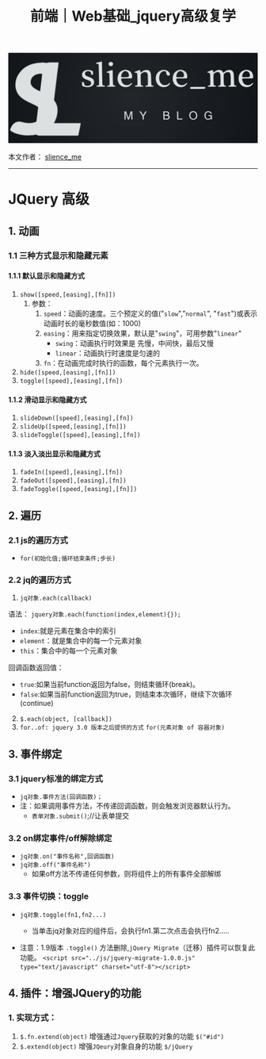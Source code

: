 ﻿---
layout: post
title: 前端｜Web基础_jquery高级复学
categories: [前端]
description: Web基础_jquery高级复学
keywords: 前端, Web
mermaid: false
sequence: false
flow: false
mathjax: false
mindmap: false
mindmap2: false
---

![img](https://raw.githubusercontent.com/slience-me/picGo/master/images/logo_slienceme3.jpeg)

本文作者： [slience_me](https://slienceme.cn/)

---

# JQuery 高级
## 1. 动画
###  1.1 三种方式显示和隐藏元素
#### 1.1.1 默认显示和隐藏方式
1. `show([speed,[easing],[fn]])`
	1. 参数：
		1. `speed`：动画的速度。三个预定义的值("`slow`","`normal`", "`fast`")或表示动画时长的毫秒数值(如：1000)
		2. `easing`：用来指定切换效果，默认是"`swing`"，可用参数"`linear`"
			* `swing`：动画执行时效果是 先慢，中间快，最后又慢
			* `linear`：动画执行时速度是匀速的
		3. `fn`：在动画完成时执行的函数，每个元素执行一次。
2. `hide([speed,[easing],[fn]])`
3. `toggle([speed],[easing],[fn])`

#### 1.1.2 滑动显示和隐藏方式
1. `slideDown([speed],[easing],[fn])`
2. `slideUp([speed,[easing],[fn]])`
3. `slideToggle([speed],[easing],[fn])`

#### 1.1.3 淡入淡出显示和隐藏方式
1. `fadeIn([speed],[easing],[fn])`
2. `fadeOut([speed],[easing],[fn])`
3. `fadeToggle([speed,[easing],[fn]])`


## 2. 遍历
### 2.1 js的遍历方式
* `for(初始化值;循环结束条件;步长)`
### 2.2 jq的遍历方式
1. `jq对象.each(callback)`	

语法：
		 `jquery对象.each(function(index,element){});`
* `index`:就是元素在集合中的索引
* `element`：就是集合中的每一个元素对象
* `this`：集合中的每一个元素对象

回调函数返回值：
* `true`:如果当前function返回为false，则结束循环(break)。
* `false`:如果当前function返回为true，则结束本次循环，继续下次循环(continue)
		
2. `$.each(object, [callback])`
3. `for..of: jquery 3.0 版本之后提供的方式`
 `for(元素对象 of 容器对象)`


## 3. 事件绑定
### 3.1 jquery标准的绑定方式
* `jq对象.事件方法(回调函数)；`
* 注：如果调用事件方法，不传递回调函数，则会触发浏览器默认行为。
	* `表单对象.submit()`;//让表单提交
### 3.2 on绑定事件/off解除绑定
* `jq对象.on("事件名称",回调函数)`
* `jq对象.off("事件名称")`
	* 如果off方法不传递任何参数，则将组件上的所有事件全部解绑
### 3.3 事件切换：toggle
* `jq对象.toggle(fn1,fn2...)`
	* 当单击jq对象对应的组件后，会执行fn1.第二次点击会执行fn2.....
	
* 注意：1.9版本 `.toggle()` 方法删除,`jQuery Migrate`（迁移）插件可以恢复此功能。
 `<script src="../js/jquery-migrate-1.0.0.js" type="text/javascript" charset="utf-8"></script>`


## 4. 插件：增强JQuery的功能
### 1. 实现方式：
1. `$.fn.extend(object)` 
	 增强通过`Jquery`获取的对象的功能  `$("#id")`
2. `$.extend(object)`
	 增强`JQeury`对象自身的功能  `$/jQuery`


